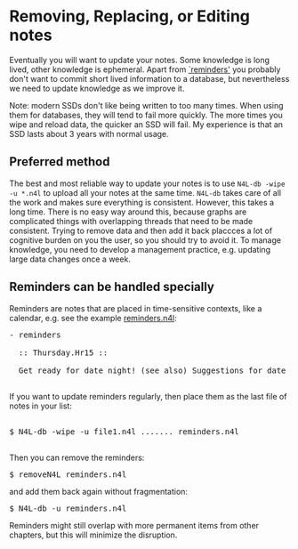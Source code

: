 
# Removing, Replacing, or Editing notes

Eventually you will want to update your notes. Some knowledge is long lived, other knowledge is ephemeral.
Apart from [`reminders'](https://github.com/markburgess/SSTorytime/blob/main/examples/reminders.n4l) you
probably don't want to commit short lived information to a database, but nevertheless we need to update
knowledge as we improve it.

Note: modern SSDs don't like being written to too many times. When using them for databases, they will tend to fail more quickly. The more times you wipe and reload data, the quicker an SSD will fail. My experience is that an SSD lasts about 3 years with normal usage.

## Preferred method

The best and most reliable way to update your notes is to use `N4L-db -wipe -u *.n4l` to upload all
your notes at the same time. `N4L-db` takes care of all the work and  makes sure everything is consistent.
However, this takes a long time. There is no easy way around this, because graphs are complicated things
with overlapping threads that need to be made consistent. Trying to remove data and then add it back placcces a
lot of cognitive burden on you the user, so you should try to avoid it. To manage knowledge, you need
to develop a management practice, e.g. updating large data changes once a week. 

## Reminders can be handled specially

Reminders are notes that are placed in time-sensitive contexts, like a calendar, e.g. see the
example [reminders.n4l](https://github.com/markburgess/SSTorytime/blob/main/examples/reminders.n4l):
<pre>
- reminders

  :: Thursday.Hr15 ::

  Get ready for date night! (see also) Suggestions for date night 

</pre>
If you want to update reminders regularly, then place them as the last file of notes in your list:
<pre>

$ N4L-db -wipe -u file1.n4l ....... reminders.n4l

</pre>
Then you can remove the reminders:
<pre>
$ removeN4L reminders.n4l
</pre>
and add them back again without fragmentation:
<pre>
$ N4L-db -u reminders.n4l
</pre>
Reminders might still overlap with more permanent items from other chapters, but this will minimize the
disruption.